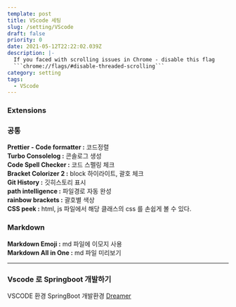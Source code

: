 ```yaml
---
template: post
title: VScode 세팅
slug: /setting/VScode
draft: false
priority: 0
date: 2021-05-12T22:22:02.039Z
description: |-
  If you faced with scrolling issues in Chrome - disable this flag 
  ```chrome://flags/#disable-threaded-scrolling```
category: setting
tags:
  - VScode
---
```


### Extensions

### 공통

**Prettier - Code formatter :** 코드정렬  
**Turbo Consolelog :** 콘솔로그 생성  
**Code Spell Checker :** 코드 스펠링 체크  
**Bracket Colorizer 2 :** block 하이라이트, 괄호 체크  
**Git History :** 깃히스토리 표시  
**path intelligence :** 파일경로 자동 완성  
**rainbow brackets :** 괄호별 색상  
**CSS peek :** html, js 파일에서 해당 클래스의 css 를 손쉽게 볼 수 있다.

### Markdown

**Markdown Emoji :** md 파일에 이모지 사용  
**Markdown All in One :** md 파일 미리보기

---

### Vscode 로 Springboot 개발하기

VSCODE 환경 SpringBoot 개발환경 [Dreamer](https://parkdream.tistory.com/95)
